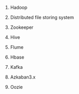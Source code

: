 1. Hadoop
  1. Distributed file storing system
  
3. Zookeeper
4. Hive
5. Flume
6. Hbase
7. Kafka
8. Azkaban3.x
9. Oozie
